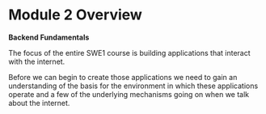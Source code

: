 # Module 2 Overview

**Backend Fundamentals**

The focus of the entire SWE1 course is building applications that interact with the internet.

Before we can begin to create those applications we need to gain an understanding of the basis for the environment in which these applications operate and a few of the underlying mechanisms going on when we talk about the internet.

